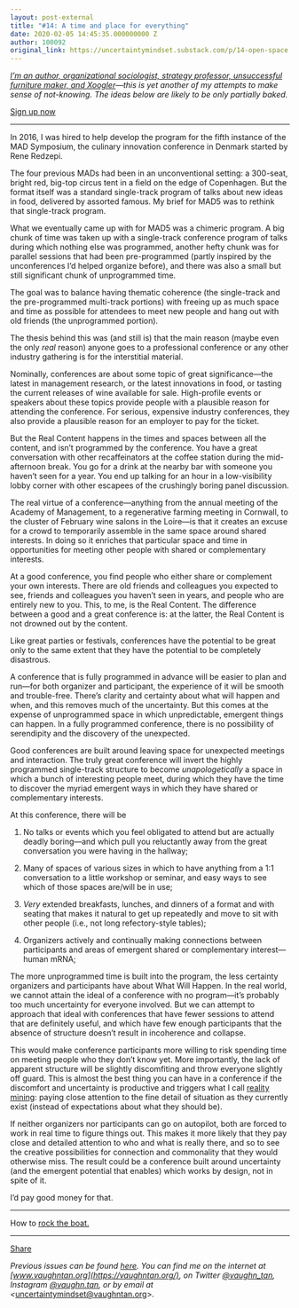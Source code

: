 ```yaml
---
layout: post-external
title: "#14: A time and place for everything"
date: 2020-02-05 14:45:35.000000000 Z
author: 100092
original_link: https://uncertaintymindset.substack.com/p/14-open-space
---
```


_[I’m an author, organizational sociologist, strategy professor, unsuccessful furniture maker, and Xoogler](https://vaughntan.org/about)—this is yet another of my attempts to make sense of not-knowing. The ideas below are likely to be only partially baked._

[Sign up now](https://uncertaintymindset.substack.com/subscribe?)

* * *

In 2016, I was hired to help develop the program for the fifth instance of the MAD Symposium, the culinary innovation conference in Denmark started by Rene Redzepi.

The four previous MADs had been in an unconventional setting: a 300-seat, bright red, big-top circus tent in a field on the edge of Copenhagen. But the format itself was a standard single-track program of talks about new ideas in food, delivered by assorted famous. My brief for MAD5 was to rethink that single-track program.

What we eventually came up with for MAD5 was a chimeric program. A big chunk of time was taken up with a single-track conference program of talks during which nothing else was programmed, another hefty chunk was for parallel sessions that had been pre-programmed (partly inspired by the unconferences I’d helped organize before), and there was also a small but still significant chunk of unprogrammed time.

The goal was to balance having thematic coherence (the single-track and the pre-programmed multi-track portions) with freeing up as much space and time as possible for attendees to meet new people and hang out with old friends (the unprogrammed portion).

The thesis behind this was (and still is) that the main reason (maybe even the only _real_ reason) anyone goes to a professional conference or any other industry gathering is for the interstitial material.

Nominally, conferences are about some topic of great significance—the latest in management research, or the latest innovations in food, or tasting the current releases of wine available for sale. High-profile events or speakers about these topics provide people with a plausible reason for attending the conference. For serious, expensive industry conferences, they also provide a plausible reason for an employer to pay for the ticket.

But the Real Content happens in the times and spaces between all the content, and isn’t programmed by the conference. You have a great conversation with other recaffeinators at the coffee station during the mid-afternoon break. You go for a drink at the nearby bar with someone you haven’t seen for a year. You end up talking for an hour in a low-visibility lobby corner with other escapees of the crushingly boring panel discussion.

The real virtue of a conference—anything from the annual meeting of the Academy of Management, to a regenerative farming meeting in Cornwall, to the cluster of February wine salons in the Loire—is that it creates an excuse for a crowd to temporarily assemble in the same space around shared interests. In doing so it enriches that particular space and time in opportunities for meeting other people with shared or complementary interests.

At a good conference, you find people who either share or complement your own interests. There are old friends and colleagues you expected to see, friends and colleagues you haven’t seen in years, and people who are entirely new to you. This, to me, is the Real Content. The difference between a good and a great conference is: at the latter, the Real Content is not drowned out by the content.

Like great parties or festivals, conferences have the potential to be great only to the same extent that they have the potential to be completely disastrous.

A conference that is fully programmed in advance will be easier to plan and run—for both organizer and participant, the experience of it will be smooth and trouble-free. There’s clarity and certainty about what will happen and when, and this removes much of the uncertainty. But this comes at the expense of unprogrammed space in which unpredictable, emergent things can happen. In a fully programmed conference, there is no possibility of serendipity and the discovery of the unexpected.

Good conferences are built around leaving space for unexpected meetings and interaction. The truly great conference will invert the highly programmed single-track structure to become _unapologetically_ a space in which a bunch of interesting people meet, during which they have the time to discover the myriad emergent ways in which they have shared or complementary interests.

At this conference, there will be

1. No talks or events which you feel obligated to attend but are actually deadly boring—and which pull you reluctantly away from the great conversation you were having in the hallway;

2. Many of spaces of various sizes in which to have anything from a 1:1 conversation to a little workshop or seminar, and easy ways to see which of those spaces are/will be in use;

3. _Very_ extended breakfasts, lunches, and dinners of a format and with seating that makes it natural to get up repeatedly and move to sit with other people (i.e., not long refectory-style tables); 

4. Organizers actively and continually making connections between participants and areas of emergent shared or complementary interest—human mRNA;

The more unprogrammed time is built into the program, the less certainty organizers and participants have about What Will Happen. In the real world, we cannot attain the ideal of a conference with no program—it’s probably too much uncertainty for everyone involved. But we can attempt to approach that ideal with conferences that have fewer sessions to attend that are definitely useful, and which have few enough participants that the absence of structure doesn’t result in incoherence and collapse.

This would make conference participants more willing to risk spending time on meeting people who they don’t know yet. More importantly, the lack of apparent structure will be slightly discomfiting and throw everyone slightly off guard. This is almost the best thing you can have in a conference if the discomfort and uncertainty is productive and triggers what I call [reality mining](https://uncertaintymindset.substack.com/p/3-reality-mining): paying close attention to the fine detail of situation as they currently exist (instead of expectations about what they should be).

If neither organizers nor participants can go on autopilot, both are forced to work in real time to figure things out. This makes it more likely that they pay close and detailed attention to who and what is really there, and so to see the creative possibilities for connection and commonality that they would otherwise miss. The result could be a conference built around uncertainty (and the emergent potential that enables) which works by design, not in spite of it.

I’d pay good money for that.

* * *

How to [rock the boat.](https://www.youtube.com/watch?v=FfBwsG8ubFw)

* * *

[Share](https://uncertaintymindset.substack.com/p/14-open-space?&utm_source=substack&utm_medium=email&utm_content=share&action=share)

_Previous issues can be found [here](https://uncertaintymindset.substack.com/). You can find me on the internet at _[www.vaughntan.org](https://vaughntan.org/)_, on Twitter _[@vaughn\_tan](https://twitter.com/vaughn_tan)_, Instagram _[@vaughn.tan](https://www.instagram.com/vaughn.tan/)_, or by email at \<_[uncertaintymindset@vaughntan.org](mailto:uncertaintymindset@vaughntan.org)\>_._
